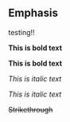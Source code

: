 ## Emphasis

testing!!

**This is bold text**

__This is bold text__

*This is italic text*

_This is italic text_

~~Strikethrough~~